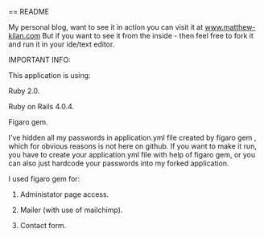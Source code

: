 == README

My personal blog, want to see it in action you can visit it at <a href="http://matthewkilan.herokuapp.com">www.matthew-kilan.com</a>
But if you want to see it from the inside - then feel free to fork it and run it in your ide/text editor.

IMPORTANT INFO:

This application is using:

Ruby 2.0.

Ruby on Rails 4.0.4.

Figaro gem.

I've hidden all my passwords in application.yml file created by figaro gem , which for obvious reasons is not
here on github. If you want to make it run, you have to create your application.yml file with help of figaro gem, or
you can also just hardcode your passwords into my forked application.

I used figaro gem for:

1. Administator page access.

2. Mailer (with use of mailchimp).

3. Contact form.
